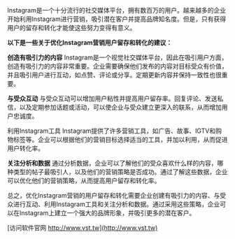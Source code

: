 Instagram是一个十分流行的社交媒体平台，拥有数百万的用户。越来越多的企业开始利用Instagram进行营销，吸引潜在客户并提高品牌知名度。但是，只有获得用户的留存和转化才能使这些努力变得有意义。

**以下是一些关于优化Instagram营销用户留存和转化的建议：**

**创造有吸引力的内容**
Instagram是一个视觉社交媒体平台，因此在吸引用户方面，创造有吸引力的内容非常重要。企业需要确保他们发布的内容对目标受众有价值，并且吸引用户进行互动，如点赞、评论或分享。定期更新内容并保持一致性也很重要。

**与受众互动**
与受众互动可以增加用户粘性并提高用户留存率。回复评论、发送私信，以及定期参加话题或活动，可以使企业与受众建立更深入的联系，从而增加用户忠诚度。

利用Instagram工具
Instagram提供了许多营销工具，如广告、故事、IGTV和购物标签等。企业可以根据他们的营销目标选择适当的工具，并加以利用，从而促进用户转化率。

**关注分析和数据**
通过分析数据，企业可以了解他们的受众喜欢什么样的内容，哪种类型的帖子最吸引人，以及他们的营销策略是否成功。通过了解这些数据，企业可以优化他们的营销策略，从而提高用户留存和转化率。

总之，优化Instagram营销的用户留存和转化需要企业创建有吸引力的内容、与受众进行互动、利用Instagram工具和关注分析和数据。通过采用这些策略，企业可以在Instagram上建立一个强大的品牌形象，并吸引更多的潜在客户。


[访问软件官网 http://www.vst.tw](http://www.vst.tw)
